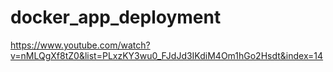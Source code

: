 # docker_app_deployment

https://www.youtube.com/watch?v=nMLQgXf8tZ0&list=PLxzKY3wu0_FJdJd3IKdiM4Om1hGo2Hsdt&index=14
